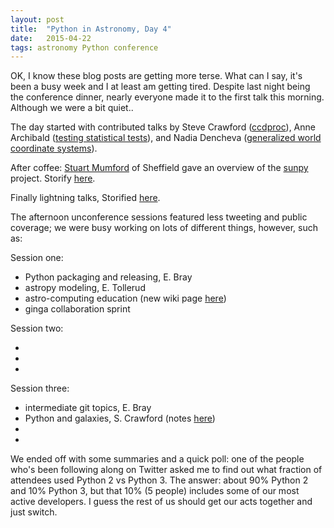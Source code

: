 ```yaml
---
layout: post
title:  "Python in Astronomy, Day 4"
date:   2015-04-22
tags: astronomy Python conference
---
```

OK, I know these blog posts are getting more terse. What can I say, it's been a busy week and I at least am getting tired.
Despite last night being the conference dinner, nearly everyone made it to the first talk this morning. Although we were a bit quiet..

The day started with contributed talks by Steve Crawford ([ccdproc](http://ccdproc.readthedocs.org/en/latest/)), Anne Archibald ([testing statistical tests](http://lighthouseinthesky.blogspot.nl/)), and Nadia Dencheva ([generalized world coordinate systems]()).


After coffee: [Stuart Mumford](http://www.stuartmumford.co.uk/) of Sheffield gave an overview of the [sunpy](http://sunpy.org) project. Storify [here](https://storify.com/PBarmby/python-in-astronomy-day-4-keynote).

Finally lightning talks, Storified [here](https://storify.com/PBarmby/python-in-astronomy-day-4-lightning-talks).

The afternoon unconference sessions featured less tweeting and public coverage; we were busy working on lots of
different things, however, such as:

Session one:

* Python packaging and releasing, E. Bray
* astropy modeling, E. Tollerud
* astro-computing education (new wiki page [here](http://t.co/MPK3cc7Quj))
* ginga collaboration sprint


Session two:

* 
* 
* 

Session three:

* intermediate git topics, E. Bray
* Python and galaxies, S. Crawford (notes [here](https://t.co/yrdlspoucg))
* 
* 

We ended off with some summaries and a quick poll: one of the people who's been following along on Twitter asked me to find out what fraction of attendees used Python 2 vs Python 3. The answer: about 90% Python 2 and 10% Python 3, but that 10% (5 people) includes some of our most active developers. I guess the rest of us should get our acts together and just switch.
